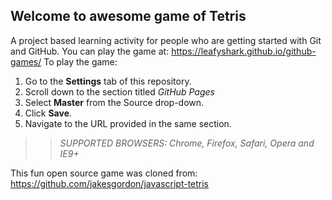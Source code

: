 ## Welcome to awesome game of Tetris

A project based learning activity for people who are getting started with Git and GitHub.
You can play the game at: https://leafyshark.github.io/github-games/
To play the game:

1. Go to the **Settings** tab of this repository.
1. Scroll down to the section titled _GitHub Pages_
1. Select **Master** from the Source drop-down.
1. Click **Save**.
1. Navigate to the URL provided in the same section.

> > _*SUPPORTED BROWSERS*: Chrome, Firefox, Safari, Opera and IE9+_

This fun open source game was cloned from: https://github.com/jakesgordon/javascript-tetris
